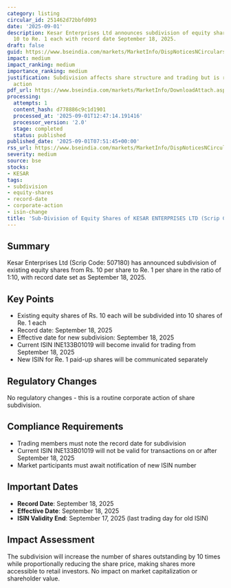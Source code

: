 ```yaml
---
category: listing
circular_id: 251462d72bbfd093
date: '2025-09-01'
description: Kesar Enterprises Ltd announces subdivision of equity shares from Rs.
  10 to Re. 1 each with record date September 18, 2025.
draft: false
guid: https://www.bseindia.com/markets/MarketInfo/DispNoticesNCirculars.aspx?Noticeid={5384A294-623A-4C35-8DB8-56C4EEF01F33}&noticeno=20250901-10&dt=09/01/2025&icount=10&totcount=36&flag=0
impact: medium
impact_ranking: medium
importance_ranking: medium
justification: Subdivision affects share structure and trading but is routine corporate
  action
pdf_url: https://www.bseindia.com/markets/MarketInfo/DownloadAttach.aspx?id=20250901-10&attachedId=
processing:
  attempts: 1
  content_hash: d778886c9c1d1901
  processed_at: '2025-09-01T12:47:14.191416'
  processor_version: '2.0'
  stage: completed
  status: published
published_date: '2025-09-01T07:51:45+00:00'
rss_url: https://www.bseindia.com/markets/MarketInfo/DispNoticesNCirculars.aspx?Noticeid={5384A294-623A-4C35-8DB8-56C4EEF01F33}&noticeno=20250901-10&dt=09/01/2025&icount=10&totcount=36&flag=0
severity: medium
source: bse
stocks:
- KESAR
tags:
- subdivision
- equity-shares
- record-date
- corporate-action
- isin-change
title: 'Sub-Division of Equity Shares of KESAR ENTERPRISES LTD (Scrip Code: 507180)'
---
```


## Summary

Kesar Enterprises Ltd (Scrip Code: 507180) has announced subdivision of existing equity shares from Rs. 10 per share to Re. 1 per share in the ratio of 1:10, with record date set as September 18, 2025.

## Key Points

- Existing equity shares of Rs. 10 each will be subdivided into 10 shares of Re. 1 each
- Record date: September 18, 2025
- Effective date for new subdivision: September 18, 2025
- Current ISIN INE133B01019 will become invalid for trading from September 18, 2025
- New ISIN for Re. 1 paid-up shares will be communicated separately

## Regulatory Changes

No regulatory changes - this is a routine corporate action of share subdivision.

## Compliance Requirements

- Trading members must note the record date for subdivision
- Current ISIN INE133B01019 will not be valid for transactions on or after September 18, 2025
- Market participants must await notification of new ISIN number

## Important Dates

- **Record Date**: September 18, 2025
- **Effective Date**: September 18, 2025
- **ISIN Validity End**: September 17, 2025 (last trading day for old ISIN)

## Impact Assessment

The subdivision will increase the number of shares outstanding by 10 times while proportionally reducing the share price, making shares more accessible to retail investors. No impact on market capitalization or shareholder value.
